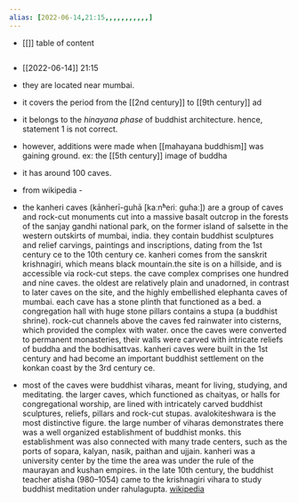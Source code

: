 ```yaml
---
alias: [2022-06-14,21:15,,,,,,,,,,,]
---
```

- [[]]
table of content
```toc
```

- [[2022-06-14]] 21:15
- they are located near mumbai.
- it covers the period from the [[2nd century]] to [[9th century]] ad
- it belongs to the *hinayana phase* of buddhist architecture. hence, statement 1 is not correct.
- however, additions were made when [[mahayana buddhism]] was gaining ground. ex: the [[5th century]] image of buddha
- it has around 100 caves.

- from wikipedia -
- the kanheri caves (kānherī-guhā [kaːnʱeɾiː ɡuɦaː]) are a group of caves and rock-cut monuments cut into a massive basalt outcrop in the forests of the sanjay gandhi national park, on the former island of salsette in the western outskirts of mumbai, india. they contain buddhist sculptures and relief carvings, paintings and inscriptions, dating from the 1st century ce to the 10th century ce. kanheri comes from the sanskrit krishnagiri, which means black mountain.the site is on a hillside, and is accessible via rock-cut steps. the cave complex comprises one hundred and nine caves. the oldest are relatively plain and unadorned, in contrast to later caves on the site, and the highly embellished elephanta caves of mumbai. each cave has a stone plinth that functioned as a bed. a congregation hall with huge stone pillars contains a stupa (a buddhist shrine). rock-cut channels above the caves fed rainwater into cisterns, which provided the complex with water. once the caves were converted to permanent monasteries, their walls were carved with intricate reliefs of buddha and the bodhisattvas. kanheri caves were built in the 1st century and had become an important buddhist settlement on the konkan coast by the 3rd century ce.

- most of the caves were buddhist viharas, meant for living, studying, and meditating. the larger caves, which functioned as chaityas, or halls for congregational worship, are lined with intricately carved buddhist sculptures, reliefs, pillars and rock-cut stupas. avalokiteshwara is the most distinctive figure. the large number of viharas demonstrates there was a well organized establishment of buddhist monks. this establishment was also connected with many trade centers, such as the ports of sopara, kalyan, nasik, paithan and ujjain. kanheri was a university center by the time the area was under the rule of the maurayan and kushan empires. in the late 10th century, the buddhist teacher atisha (980–1054) came to the krishnagiri vihara to study buddhist meditation under rahulagupta.
[wikipedia](https://en.wikipedia.org/wiki/kanheri%20caves)